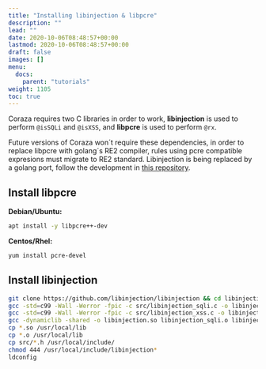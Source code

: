 ```yaml
---
title: "Installing libinjection & libpcre"
description: ""
lead: ""
date: 2020-10-06T08:48:57+00:00
lastmod: 2020-10-06T08:48:57+00:00
draft: false
images: []
menu:
  docs:
    parent: "tutorials"
weight: 1105
toc: true
---
```


Coraza requires two C libraries in order to work, **libinjection** is used to perform ```@isSQLi``` and ```@isXSS```, and **libpcre** is used to perform ```@rx```.

Future versions of Coraza won´t require these dependencies, in order to replace libpcre with golang´s RE2 compiler, rules using pcre compatible expresions must migrate to RE2 standard. Libinjection is being replaced by a golang port, follow the development in [this repository](https://github.com/jptosso/libinjection-go).

## Install libpcre

**Debian/Ubuntu:**

```sh
apt install -y libpcre++-dev
```

**Centos/Rhel:**
```sh
yum install pcre-devel
```

## Install libinjection

```sh
git clone https://github.com/libinjection/libinjection && cd libinjection
gcc -std=c99 -Wall -Werror -fpic -c src/libinjection_sqli.c -o libinjection_sqli.o 
gcc -std=c99 -Wall -Werror -fpic -c src/libinjection_xss.c -o libinjection_xss.o
gcc -dynamiclib -shared -o libinjection.so libinjection_sqli.o libinjection_xss.o
cp *.so /usr/local/lib
cp *.o /usr/local/lib
cp src/*.h /usr/local/include/
chmod 444 /usr/local/include/libinjection*
ldconfig
```

